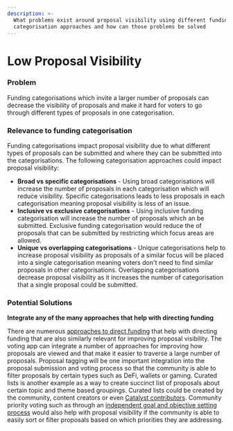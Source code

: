 ```yaml
---
description: >-
  What problems exist around proposal visibility using different funding
  categorisation approaches and how can those problems be solved
---
```


# Low Proposal Visibility

### Problem

Funding categorisations which invite a larger number of proposals can decrease the visibility of proposals and make it hard for voters to go through different types of proposals in one categorisation.



### **Relevance to funding categorisation**

Funding categorisations impact proposal visibility due to what different types of proposals can be submitted and where they can be submitted into the categorisations. The following categorisation approaches could impact proposal visibility:

* **Broad vs specific categorisations** - Using broad categorisations will increase the number of proposals in each categorisation which will reduce visibility. Specific categorisations leads to less proposals in each categorisation meaning proposal visibility is less of an issue.
* **Inclusive vs exclusive categorisations** - Using inclusive funding categorisation will increase the number of proposals which an be submitted. Exclusive funding categorisation would reduce the of proposals that can be submitted by restricting which focus areas are allowed.
* **Unique vs overlapping categorisations** - Unique categorisations help to increase proposal visibility as proposals of a similar focus will be placed into a single categorisation meaning voters don't need to find similar proposals in other categorisations. Overlapping categorisations decrease proposal visibility as it increases the number of categorisation that a single proposal could be submitted.



### Potential Solutions



**Integrate any of the many approaches that help with directing funding**

There are numerous [approaches to direct funding](../../categorisation-analysis/approaches-for-directing-funding.md) that help with directing funding that are also similarly relevant for improving proposal visibility. The voting app can integrate a number of approaches for improving how proposals are viewed and that make it easier to traverse a large number of proposals. Proposal tagging will be one important integration into the proposal submission and voting process so that the community is able to filter proposals by certain types such as DeFi, wallets or gaming. Curated lists is another example as a way to create succinct list of proposals about certain topic and theme based groupings. Curated lists could be created by the community, content creators or even [Catalyst contributors](https://app.gitbook.com/o/Pr76HeHUxsbctwx0OULs/s/j1kv4hiNJHn5g0WEyrK5/). Community priority voting such as through an [independent goal and objective setting process](https://docs.catalystcontributors.org/funding-categorisation-analysis-1/community-goals-and-objectives/independent-goals-and-objective-setting-process) would also help with proposal visibility if the community is able to easily sort or filter proposals based on which priorities they are addressing.
